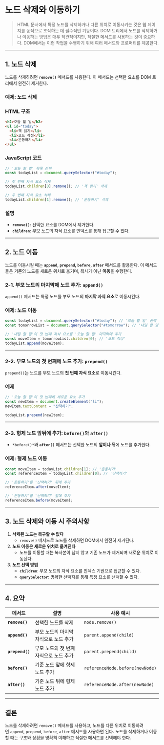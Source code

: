 # 노드 삭제와 이동하기

> HTML 문서에서 특정 노드를 삭제하거나 다른 위치로 이동시키는 것은 웹 페이지를 동적으로 조작하는 데 필수적인 기능이다. DOM 트리에서 노드를 삭제하거나 이동하는 방법은 매우 직관적이지만, 적절한 메서드를 사용하는 것이 중요하다. DOM에서는 이런 작업을 수행하기 위해 여러 메서드와 프로퍼티를 제공한다.

---

## **1. 노드 삭제**

노드를 삭제하려면 **`remove()`** 메서드를 사용한다. 이 메서드는 선택한 요소를 DOM 트리에서 완전히 제거한다.

### **예제: 노드 삭제**

### **HTML 구조**

```html
<h2>오늘 할 일</h2>
<ul id="today">
  <li>책 읽기</li>
  <li>코드 작성</li>
  <li>운동하기</li>
</ul>
```

### **JavaScript 코드**

```jsx
// '오늘 할 일' 목록 선택
const todayList = document.querySelector("#today");

// 첫 번째 자식 요소 삭제
todayList.children[0].remove(); // '책 읽기' 삭제

// 두 번째 자식 요소 삭제
todayList.children[1].remove(); // '운동하기' 삭제
```

### **설명**

- **`remove()`**: 선택한 요소를 DOM에서 제거한다.
- **`children`**: 부모 노드의 자식 요소를 인덱스를 통해 접근할 수 있다.

---

## **2. 노드 이동**

노드를 이동시킬 때는 **`append`, `prepend`, `before`, `after`** 메서드를 활용한다. 이 메서드들은 기존의 노드를 새로운 위치로 옮기며, 복사가 아닌 **이동**을 수행한다.

### **2-1. 부모 노드의 마지막에 노드 추가: `append()`**

`append()` 메서드는 특정 노드를 부모 노드의 **마지막 자식 요소**로 이동시킨다.

### **예제: 노드 이동**

```jsx
const todayList = document.querySelector("#today"); // '오늘 할 일' 선택
const tomorrowList = document.querySelector("#tomorrow"); // '내일 할 일' 선택

// '내일 할 일'의 첫 번째 자식 요소를 '오늘 할 일' 마지막에 추가
const moveItem = tomorrowList.children[0]; // '코드 작성'
todayList.append(moveItem);
```

---

### **2-2. 부모 노드의 첫 번째에 노드 추가: `prepend()`**

`prepend()`는 노드를 부모 노드의 **첫 번째 자식 요소**로 이동시킨다.

### **예제**

```jsx
// '오늘 할 일'의 첫 번째에 새로운 요소 추가
const newItem = document.createElement("li");
newItem.textContent = "산책하기";

todayList.prepend(newItem);
```

---

### **2-3. 형제 노드 앞뒤에 추가: `before()`와 `after()`**

- `*before()*`와 **`after()`** 메서드는 선택한 노드의 **앞이나 뒤**에 노드를 추가한다.

### **예제: 형제 노드 이동**

```jsx
const moveItem = todayList.children[1]; // '운동하기'
const referenceItem = todayList.children[0]; // '산책하기'

// '운동하기'를 '산책하기' 뒤에 추가
referenceItem.after(moveItem);

// '운동하기'를 '산책하기' 앞에 추가
referenceItem.before(moveItem);
```

---

## **3. 노드 삭제와 이동 시 주의사항**

1. **삭제된 노드는 복구할 수 없다**
   - `remove()` 메서드로 노드를 삭제하면 DOM에서 완전히 제거된다.
2. **노드 이동은 새로운 위치로 옮겨진다**
   - 노드를 이동할 때는 복사본이 남지 않고 기존 노드가 제거되며 새로운 위치로 이동된다.
3. **노드 선택 방법**
   - **`children`**: 부모 노드의 자식 요소를 인덱스 기반으로 접근할 수 있다.
   - **`querySelector`**: 명확한 선택자를 통해 특정 요소를 선택할 수 있다.

---

## **4. 요약**

| **메서드**      | **설명**                               | **사용 예시**                   |
| --------------- | -------------------------------------- | ------------------------------- |
| **`remove()`**  | 선택한 노드를 삭제                     | `node.remove()`                 |
| **`append()`**  | 부모 노드의 마지막 자식으로 노드 추가  | `parent.append(child)`          |
| **`prepend()`** | 부모 노드의 첫 번째 자식으로 노드 추가 | `parent.prepend(child)`         |
| **`before()`**  | 기준 노드 앞에 형제 노드 추가          | `referenceNode.before(newNode)` |
| **`after()`**   | 기준 노드 뒤에 형제 노드 추가          | `referenceNode.after(newNode)`  |

---

## **결론**

노드를 삭제하려면 `remove()` 메서드를 사용하고, 노드를 다른 위치로 이동하려면 `append`, `prepend`, `before`, `after` 메서드를 사용하면 된다. 노드를 삭제하거나 이동할 때는 구조와 상황을 명확히 이해하고 적절한 메서드를 선택해야 한다.
